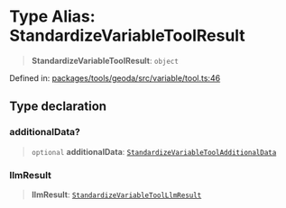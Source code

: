 # Type Alias: StandardizeVariableToolResult

> **StandardizeVariableToolResult**: `object`

Defined in: [packages/tools/geoda/src/variable/tool.ts:46](https://github.com/GeoDaCenter/openassistant/blob/28e38a23cf528ccfe10391135d12fba8d3e385da/packages/tools/geoda/src/variable/tool.ts#L46)

## Type declaration

### additionalData?

> `optional` **additionalData**: [`StandardizeVariableToolAdditionalData`](StandardizeVariableToolAdditionalData.md)

### llmResult

> **llmResult**: [`StandardizeVariableToolLlmResult`](StandardizeVariableToolLlmResult.md)
